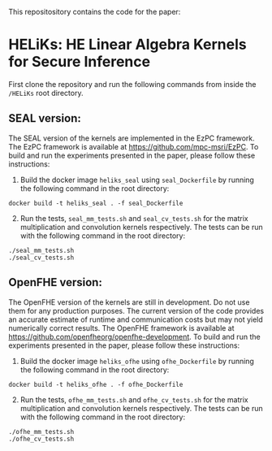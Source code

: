 
This repositository contains the code for the paper:

# HELiKs: HE Linear Algebra Kernels for Secure Inference

First clone the repository and run the following commands from inside the `/HELiKs` root directory.

## SEAL version:
The SEAL version of the kernels are implemented in the EzPC framework. The EzPC framework is available at https://github.com/mpc-msri/EzPC. To build and run the experiments presented in the paper, please follow these instructions:
1. Build the docker image `heliks_seal` using `seal_Dockerfile` by running the following command in the root directory:
```
docker build -t heliks_seal . -f seal_Dockerfile
```
2. Run the tests, `seal_mm_tests.sh` and `seal_cv_tests.sh` for the matrix multiplication and convolution kernels respectively. The tests can be run with the following command in the root directory:
```
./seal_mm_tests.sh
./seal_cv_tests.sh
```

## OpenFHE version:
The OpenFHE version of the kernels are still in development. Do not use them for any production purposes. The current version of the code provides an accurate estimate of runtime and communication costs but may not yield numerically correct results. The OpenFHE framework is available at https://github.com/openfheorg/openfhe-development. To build and run the experiments presented in the paper, please follow these instructions:
1. Build the docker image `heliks_ofhe` using `ofhe_Dockerfile` by running the following command in the root directory:
```
docker build -t heliks_ofhe . -f ofhe_Dockerfile
```
2. Run the tests, `ofhe_mm_tests.sh` and `ofhe_cv_tests.sh` for the matrix multiplication and convolution kernels respectively. The tests can be run with the following command in the root directory:
```
./ofhe_mm_tests.sh
./ofhe_cv_tests.sh
```